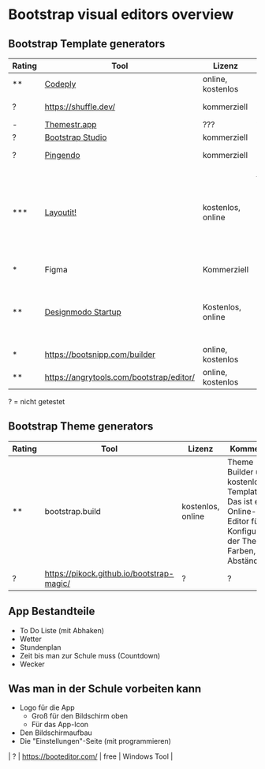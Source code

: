 
# Bootstrap visual editors overview

## Bootstrap Template generators

| Rating | Tool | Lizenz | Kommentar |
| --- | --- | --- | --- |
| ** | [Codeply](https://www.codeply.com/) | online, kostenlos | Interaktiver Online-Code-Editor |
| ? | https://shuffle.dev/ | kommerziell | Kostet richtig Geld, 24$ im Monat | 
| - | [Themestr.app](https://www.themestr.app/) | ??? | ?? Kaputt |
| ? | [Bootstrap Studio](https://bootstrapstudio.io/) | kommerziell |
| ? | [Pingendo](https://pingendo.com/) | kommerziell | Ist ein Desktop Tool, hat auch einen Free Plan |
| *** | [Layoutit!](https://layoutit.com/) | kostenlos, online | https://build.layoutit.com/ Online-Editor -  man kann online drag und drop bootstrap elemente zusammensetzen, und sich anscheinend auch einloggen, und das dann runterladen -- Leider 'Bootstrap 4.0|
| * | Figma | Kommerziell | Ich muss zugeben, ich hab das nicht gerafft | 
| ** | [Designmodo Startup](https://designmodo.com/startup/app/) | Kostenlos, online | Eigentlich cool , aber leider kann man nur super fancy Elemente zusammensetzen, keine basisdinge wie simple Cards, anscheinend |
| * | https://bootsnipp.com/builder | online, kostenlos | Nicht so die gute usability | 
| ** | https://angrytools.com/bootstrap/editor/ | online, kostenlos | Kein WYSIWYG Editor, aber cool |
? = nicht getestet


## Bootstrap Theme generators


| Rating | Tool | Lizenz | Kommentar |
| --- | --- | --- | --- |
| ** | bootstrap.build | kostenlos, online | Theme Builder und kostenlose Templates. Das ist ein Online-Editor für die Konfiguration der Theme-Farben, Abstände etc |
| ? | https://pikock.github.io/bootstrap-magic/ | ? | ? |

## App Bestandteile

* To Do Liste (mit Abhaken)
* Wetter
* Stundenplan
* Zeit bis man zur Schule muss (Countdown)
* Wecker

## Was man in der Schule vorbeiten kann
* Logo für die App 
  * Groß für den Bildschirm oben
  * Für das App-Icon
* Den Bildschirmaufbau
* Die "Einstellungen"-Seite (mit programmieren)

| ? | https://booteditor.com/ | free | Windows Tool |
